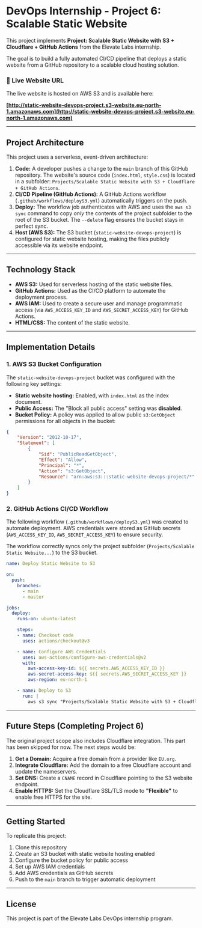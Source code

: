 # DevOps Internship - Project 6: Scalable Static Website

This project implements **Project: Scalable Static Website with S3 + Cloudflare + GitHub Actions** from the Elevate Labs internship.

The goal is to build a fully automated CI/CD pipeline that deploys a static website from a GitHub repository to a scalable cloud hosting solution.

### 🔴 Live Website URL

The live website is hosted on AWS S3 and is available here:

**[http://static-website-devops-project.s3-website.eu-north-1.amazonaws.com](http://static-website-devops-project.s3-website.eu-north-1.amazonaws.com)**

---

## Project Architecture

This project uses a serverless, event-driven architecture:

1. **Code:** A developer pushes a change to the `main` branch of this GitHub repository. The website's source code (`index.html`, `style.css`) is located in a subfolder: `Projects/Scalable Static Website with S3 + Cloudflare + GitHub Actions`.
2. **CI/CD Pipeline (GitHub Actions):** A GitHub Actions workflow (`.github/workflows/deployS3.yml`) automatically triggers on the push.
3. **Deploy:** The workflow job authenticates with AWS and uses the `aws s3 sync` command to copy *only* the contents of the project subfolder to the root of the S3 bucket. The `--delete` flag ensures the bucket stays in perfect sync.
4. **Host (AWS S3):** The S3 bucket (`static-website-devops-project`) is configured for static website hosting, making the files publicly accessible via its website endpoint.

---

## Technology Stack

* **AWS S3:** Used for serverless hosting of the static website files.
* **GitHub Actions:** Used as the CI/CD platform to automate the deployment process.
* **AWS IAM:** Used to create a secure user and manage programmatic access (via `AWS_ACCESS_KEY_ID` and `AWS_SECRET_ACCESS_KEY`) for GitHub Actions.
* **HTML/CSS:** The content of the static website.

---

## Implementation Details

### 1. AWS S3 Bucket Configuration

The `static-website-devops-project` bucket was configured with the following key settings:

* **Static website hosting:** Enabled, with `index.html` as the index document.
* **Public Access:** The "Block all public access" setting was **disabled**.
* **Bucket Policy:** A policy was applied to allow public `s3:GetObject` permissions for all objects in the bucket:

```json
{
    "Version": "2012-10-17",
    "Statement": [
        {
            "Sid": "PublicReadGetObject",
            "Effect": "Allow",
            "Principal": "*",
            "Action": "s3:GetObject",
            "Resource": "arn:aws:s3:::static-website-devops-project/*"
        }
    ]
}
```

### 2. GitHub Actions CI/CD Workflow

The following workflow (`.github/workflows/deployS3.yml`) was created to automate deployment. AWS credentials were stored as GitHub secrets (`AWS_ACCESS_KEY_ID`, `AWS_SECRET_ACCESS_KEY`) to ensure security.

The workflow correctly syncs *only* the project subfolder (`Projects/Scalable Static Website...`) to the S3 bucket.

```yaml
name: Deploy Static Website to S3

on:
  push:
    branches:
      - main
      - master

jobs:
  deploy:
    runs-on: ubuntu-latest

    steps:
    - name: Checkout code
      uses: actions/checkout@v3

    - name: Configure AWS Credentials
      uses: aws-actions/configure-aws-credentials@v2
      with:
        aws-access-key-id: ${{ secrets.AWS_ACCESS_KEY_ID }}
        aws-secret-access-key: ${{ secrets.AWS_SECRET_ACCESS_KEY }}
        aws-region: eu-north-1

    - name: Deploy to S3
      run: |
        aws s3 sync "Projects/Scalable Static Website with S3 + Cloudflare + GitHub Actions" s3://static-website-devops-project --delete
```

---

## Future Steps (Completing Project 6)

The original project scope also includes Cloudflare integration. This part has been skipped for now. The next steps would be:

1. **Get a Domain:** Acquire a free domain from a provider like `EU.org`.
2. **Integrate Cloudflare:** Add the domain to a free Cloudflare account and update the nameservers.
3. **Set DNS:** Create a `CNAME` record in Cloudflare pointing to the S3 website endpoint.
4. **Enable HTTPS:** Set the Cloudflare SSL/TLS mode to **"Flexible"** to enable free HTTPS for the site.

---

## Getting Started

To replicate this project:

1. Clone this repository
2. Create an S3 bucket with static website hosting enabled
3. Configure the bucket policy for public access
4. Set up AWS IAM credentials
5. Add AWS credentials as GitHub secrets
6. Push to the `main` branch to trigger automatic deployment

---

## License

This project is part of the Elevate Labs DevOps internship program.
